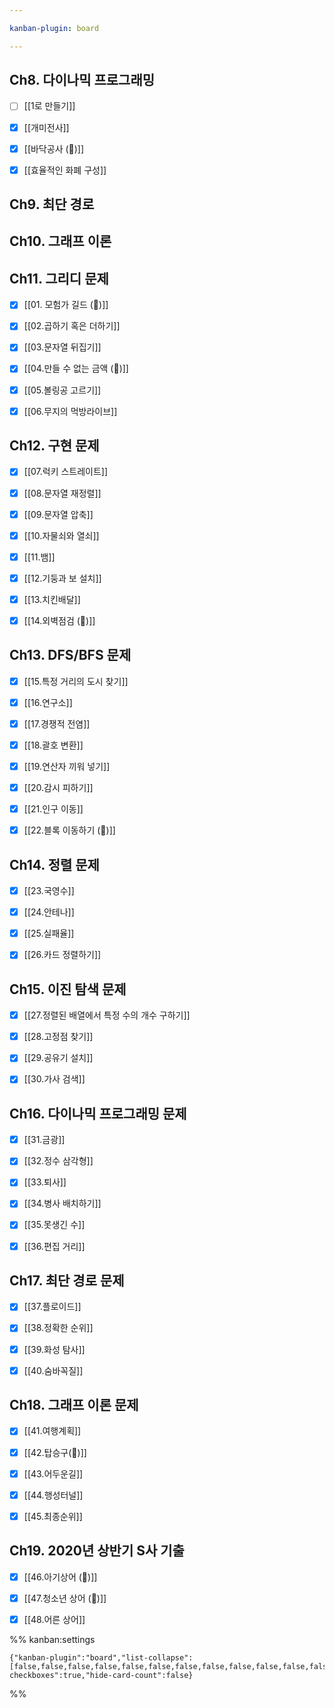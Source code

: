 ```yaml
---

kanban-plugin: board

---
```


## Ch8. 다이나믹 프로그래밍

- [ ] [[1로 만들기]]
- [x] [[개미전사]]
- [x] [[바닥공사 (🔺)]]
- [x] [[효율적인 화폐 구성]]


## Ch9. 최단 경로



## Ch10. 그래프 이론



## Ch11. 그리디 문제

- [x] [[01. 모험가 길드 (🔺)]]
- [x] [[02.곱하기 혹은 더하기]]
- [x] [[03.문자열 뒤집기]]
- [x] [[04.만들 수 없는 금액 (💩)]]
- [x] [[05.볼링공 고르기]]
- [x] [[06.무지의 먹방라이브]]


## Ch12. 구현 문제

- [x] [[07.럭키 스트레이트]]
- [x] [[08.문자열 재정렬]]
- [x] [[09.문자열 압축]]
- [x] [[10.자물쇠와 열쇠]]
- [x] [[11.뱀]]
- [x] [[12.기둥과 보 설치]]
- [x] [[13.치킨배달]]
- [x] [[14.외벽점검 (🔺)]]


## Ch13. DFS/BFS 문제

- [x] [[15.특정 거리의 도시 찾기]]
- [x] [[16.연구소]]
- [x] [[17.경쟁적 전염]]
- [x] [[18.괄호 변환]]
- [x] [[19.연산자 끼워 넣기]]
- [x] [[20.감시 피하기]]
- [x] [[21.인구 이동]]
- [x] [[22.블록 이동하기 (🔺)]]


## Ch14. 정렬 문제

- [x] [[23.국영수]]
- [x] [[24.안테나]]
- [x] [[25.실패율]]
- [x] [[26.카드 정렬하기]]


## Ch15. 이진 탐색 문제

- [x] [[27.정렬된 배열에서 특정 수의 개수 구하기]]
- [x] [[28.고정점 찾기]]
- [x] [[29.공유기 설치]]
- [x] [[30.가사 검색]]


## Ch16. 다이나믹 프로그래밍 문제

- [x] [[31.금광]]
- [x] [[32.정수 삼각형]]
- [x] [[33.퇴사]]
- [x] [[34.병사 배치하기]]
- [x] [[35.못생긴 수]]
- [x] [[36.편집 거리]]


## Ch17. 최단 경로 문제

- [x] [[37.플로이드]]
- [x] [[38.정확한 순위]]
- [x] [[39.화성 탐사]]
- [x] [[40.숨바꼭질]]


## Ch18. 그래프 이론 문제

- [x] [[41.여행계획]]
- [x] [[42.탑승구(🔺)]]
- [x] [[43.어두운길]]
- [x] [[44.행성터널]]
- [x] [[45.최종순위]]


## Ch19. 2020년 상반기 S사 기출

- [x] [[46.아기상어 (🔺)]]
- [x] [[47.청소년 상어 (🔺)]]
- [x] [[48.어른 상어]]




%% kanban:settings
```
{"kanban-plugin":"board","list-collapse":[false,false,false,false,false,false,false,false,false,false,false,false],"show-checkboxes":true,"hide-card-count":false}
```
%%